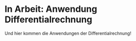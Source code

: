 # In Arbeit: Anwendung Differentialrechnung

Und hier kommen die Anwendungen der Differentialrechnung!
